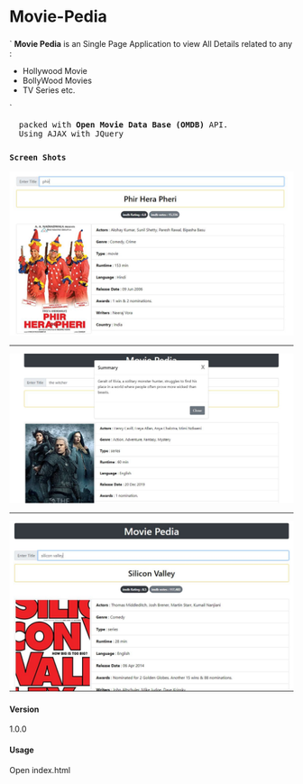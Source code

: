 # Movie-Pedia

### 

`
<strong>Movie Pedia</strong> is an Single Page Application to view All Details related to any :
<ul>
  <li>Hollywood Movie</li>
  <li>BollyWood Movies </li>
  <li>TV Series etc.</li>
</ul>
</pre>
`
<pre>
  packed with <strong>Open Movie Data Base (OMDB)</strong> API.
  Using AJAX with JQuery
</pre>

### `Screen Shots`


<img src="./Screen Shots/PHP.JPG">

---

<img src="./Screen Shots/TW.JPG">

---

<img src="./Screen Shots/SVJPG.JPG">



#### Version
1.0.0

#### Usage
Open index.html
